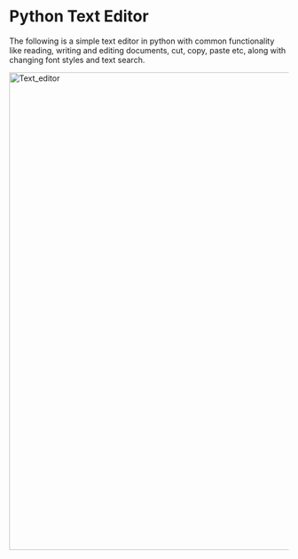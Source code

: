 # Python Text Editor

The following is a simple text editor in python with common functionality like reading, writing and editing documents, cut, copy, paste etc, along with changing font styles and text search.

<img width="860" alt="Text_editor" src="https://user-images.githubusercontent.com/31453142/130849663-9df3446a-4aad-478e-a820-08abda6791e9.png">

